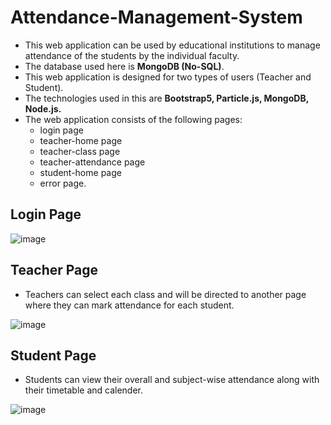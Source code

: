 # Attendance-Management-System
* This web application can be used by educational institutions to manage attendance of the students by the individual faculty.
* The database used here is **MongoDB (No-SQL)**.
* This web application is designed for two types of users (Teacher and Student).
* The technologies used in this are **Bootstrap5, Particle.js, MongoDB, Node.js.**
* The web application consists of the following pages:
  + login page
  + teacher-home page 
  + teacher-class page
  + teacher-attendance page
  + student-home page
  + error page.
## Login Page


![image](https://user-images.githubusercontent.com/73573498/174485453-8be4d598-9fc3-4d48-abe4-dcc516bf07e8.png)

## Teacher Page
* Teachers can select each class and will be directed to another page where they can mark attendance for each student.


![image](https://user-images.githubusercontent.com/73573498/174485462-baa9f4f9-19a0-41c4-9877-38e2f7e3d1be.png)

## Student Page 
* Students can view their overall and subject-wise attendance along with their timetable and calender.


![image](https://user-images.githubusercontent.com/73573498/174485492-8a99c66e-25ba-4836-bc1f-5c46386bea63.png)
